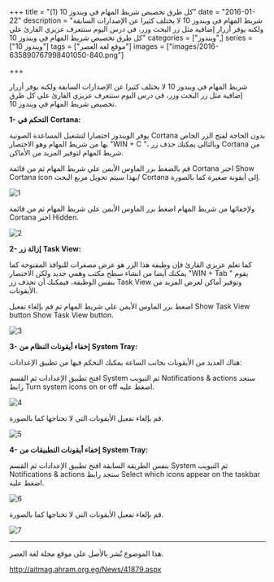 +++
title = "كل طرق تخصيص شريط المهام في ويندوز 10 (1)"
date = "2016-01-22"
description = "شريط المهام في ويندوز 10 لا يختلف كثيرا عن الإصدارات السابقة ولكنه يوفر أزرار إضافية مثل زر البحث وزر، في درس اليوم ستتعرف عزيزي القارئ علي كل طرق تخصيص شريط المهام في ويندوز 10"
categories = ["ويندوز",]
series = ["ويندوز 10"]
tags = ["موقع لغة العصر"]
images = ["images/2016-635890767998401050-840.png"]

+++

شريط المهام في ويندوز 10 لا يختلف كثيرا عن الإصدارات السابقة ولكنه يوفر أزرار إضافية مثل زر البحث وزر، في درس اليوم ستتعرف عزيزي القارئ علي كل طرق تخصيص شريط المهام في ويندوز 10.

**1-** **التحكم في** **Cortana:**

يوفر الويندوز اختصارا لتشغيل المساعدة الصوتية Cortana بدون الحاجة لفتح الزر الخاص بها من شريط المهام وهو الاختصار "WIN + C "، وبالتالي يمكنك حذف زر Cortana من شريط المهام لتوفير المزيد من الأماكن.

قم بالضغط بزر الماوس الأيمن علي شريط المهام ثم من قائمة Cortana اختر Show Cortana icon بهذا سيتم تحويل مربع البحث/ Cortana إلى أيقونة صغيرة كما بالصورة.

![1](images/2016-635890767543502134-350.png)

ولإخفائها من شريط المهام اضغط بزر الماوس الأيمن علي شريط المهام ثم من قائمة Cortana اختر Hidden.

![2](images/2016-635890767621346633-134.png)

 


**2-** **إزالة زر** **Task View:**

كما تعلم عزيزي القارئ فإن وظيفة هذا الزر هو عرض مصغرات للنوافذ المفتوحة كما يمكنك أيضا من انشاء سطح مكتب وهمي جديد ولكن الاختصار "WIN + Tab " يقوم بنفس الوظيفة، فيمكنك أن تحذف زر Task View وتوفير أماكن لعرض المزيد من الأيقونات.

اضغط بزر الماوس الأيمن علي شريط المهام ثم قم بإلغاء تفعيل Show Task View button Show Task View button.

![3](images/2016-635890767732263344-226.png)

 


**3-** **إخفاء أيقونات النظام من** **System Tray:**

هناك العديد من الأيقونات بجانب الساعة يمكنك التحكم فيها من تطبيق الإعدادات:

افتح تطبيق الإعدادات ثم القسم System ثم التبويب Notifications & actions ستجد رابط Turn system icons on or off اضغط عليه.

![4](images/2016-635890767871572237-157.png)

قم بإلغاء تفعيل الأيقونات التي لا تحتاجها كما بالصورة.

![5](images/2016-635890767998401050-840.png)

 **4-** **إخفاء أيقونات التطبيقات من** **System Tray:**

بنفس الطريقة السابقة افتح تطبيق الإعدادات ثم القسم System ثم التبويب Notifications & actions ستجد رابط Select which icons appear on the taskbar اضغط عليه.

![6](images/2016-635890768112749783-274.png)

قم بإلغاء تفعيل الأيقونات التي لا تحتاجها كما بالصورة.

![7](images/2016-635890768208846399-884.png)

---
هذا الموضوع نٌشر باﻷصل على موقع مجلة لغة العصر.

http://aitmag.ahram.org.eg/News/41879.aspx